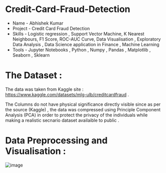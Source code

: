 # Credit-Card-Fraud-Detection
- Name - Abhishek Kumar
- Project - Credit Card Fraud Detection
- Skills - Logistic regression , Support Vector Machine, K Nearest Neighbours, F1 Score, ROC-AUC Curve, Data Visualisation , Exploratory Data Analysis , Data Science application in Finance , Machine Learning
- Tools -  Jupyter Notebooks , Python , Numpy , Pandas , Matplotlib , Seaborn , Sklearn
# The Dataset :
The data was taken from Kaggle site : https://www.kaggle.com/datasets/mlg-ulb/creditcardfraud .

The Columns do not have physical significance directly visible since as per the source (Kaggle) , the data was compressed using Principle Component Analysis (PCA) in order to protect the privacy of the individuals while making a realistic secnario dataset availaible to public .
# Data Preprocessing and Visualisation :
![image](https://github.com/user-attachments/assets/74ebd2ce-0a05-4999-ad69-810b13d3649a)
